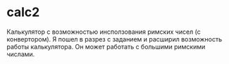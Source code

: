 # calc2
Калькулятор с возможностью инсползования римских чисел (с конвертором).
Я пошел в разрез с заданием и расширил возможность работы калькулятора. Он может работать с большими римскими числами. 
